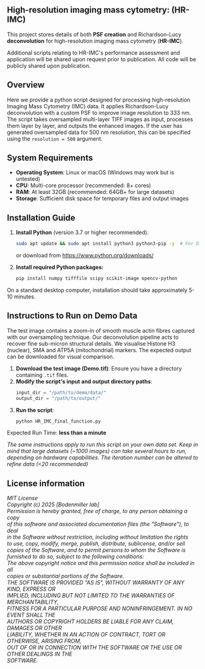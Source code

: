 ## High-resolution imaging mass cytometry: (HR-IMC)



This project stores details of both **PSF creation** and Richardson-Lucy **deconvolution** for high-resolution imaging mass cytometry (**HR-IMC**). 

Additional scripts relating to HR-IMC's performance assessment and application will be shared upon request prior to publication. All code will be publicly shared upon publication.



## Overview
Here we provide a python script designed for processing high-resolution Imaging Mass Cytometry (IMC) data. It applies Richardson-Lucy deconvolution with a custom PSF to improve image resolution to 333 nm. The script takes oversampled multi-layer TIFF images as input, processes them layer by layer, and outputs the enhanced images. If the user has generated oversampled data for 500 nm resolution, this can be specified using the `resolution = 500` argument.

## System Requirements
- **Operating System**: Linux or macOS (Windows may work but is untested)
- **CPU**: Multi-core processor (recommended: 8+ cores)
- **RAM**: At least 32GB (recommended: 64GB+ for large datasets)
- **Storage**: Sufficient disk space for temporary files and output images

## Installation Guide

1. **Install Python** (version 3.7 or higher recommended):
   ```sh
   sudo apt update && sudo apt install python3 python3-pip -y  # For Debian/Ubuntu
   ````
   or download from https://www.python.org/downloads/

2. **Install required Python packages:**
   ```sh
   pip install numpy tifffile scipy scikit-image opencv-python
   ```

On a standard desktop computer, installation should take approximately 5-10 minutes.




## Instructions to Run on Demo Data

The test image contains a zoom-in of smooth muscle actin fibres captured with our oversampling technique. Our deconvolution pipeline acts to recover fine sub-micron structural details. We visualise Histone H3 (nuclear), SMA and ATP5A (mitochondrial) markers. The expected output can be downloaded for visual comparison. 

1. **Download the test image (Demo.tif)**: Ensure you have a directory containing `.tif` files.
2. **Modify the script's input and output directory paths**:
   ```python
   input_dir = "/path/to/demo/data/"
   output_dir = "/path/to/output/"
   ```
3. **Run the script**:
   ```sh
   python HR_IMC_final_function.py
   ```

Expected Run Time: **less than a minute**

*The same instructions apply to run this script on your own data set. Keep in mind that large datasets (~1000 images) can take several hours to run, depending on hardware capabilities. The iteration number can be altered to refine data (<20 recommended)*

## License information

*MIT License  
Copyright (c) 2025 [Bodenmiller lab]  
Permission is hereby granted, free of charge, to any person obtaining a copy  
of this software and associated documentation files (the "Software"), to deal  
in the Software without restriction, including without limitation the rights  
to use, copy, modify, merge, publish, distribute, sublicense, and/or sell  
copies of the Software, and to permit persons to whom the Software is  
furnished to do so, subject to the following conditions:  
The above copyright notice and this permission notice shall be included in all  
copies or substantial portions of the Software.  
THE SOFTWARE IS PROVIDED "AS IS", WITHOUT WARRANTY OF ANY KIND, EXPRESS OR  
IMPLIED, INCLUDING BUT NOT LIMITED TO THE WARRANTIES OF MERCHANTABILITY,  
FITNESS FOR A PARTICULAR PURPOSE AND NONINFRINGEMENT. IN NO EVENT SHALL THE  
AUTHORS OR COPYRIGHT HOLDERS BE LIABLE FOR ANY CLAIM, DAMAGES OR OTHER  
LIABILITY, WHETHER IN AN ACTION OF CONTRACT, TORT OR OTHERWISE, ARISING FROM,  
OUT OF OR IN CONNECTION WITH THE SOFTWARE OR THE USE OR OTHER DEALINGS IN THE  
SOFTWARE.*

